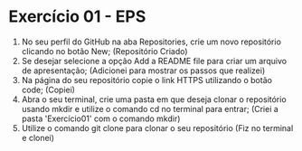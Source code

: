 # Exercício 01 - EPS

1. No seu perfil do GitHub na aba Repositories, crie um novo repositório clicando no botão New; (Repositório Criado)
2. Se desejar selecione a opção Add a README file para criar um arquivo de apresentação; (Adicionei para mostrar os passos que realizei)
3. Na página do seu repositório copie o link HTTPS utilizando o botão code; (Copiei)
4. Abra o seu terminal, crie uma pasta em que deseja clonar o repositório usando mkdir e utilize o comando cd no terminal para entrar; (Criei a pasta 'Exercício01' com o comando mkdir)
5. Utilize o comando git clone <link-https> para clonar o seu repositório (Fiz no terminal e clonei)
